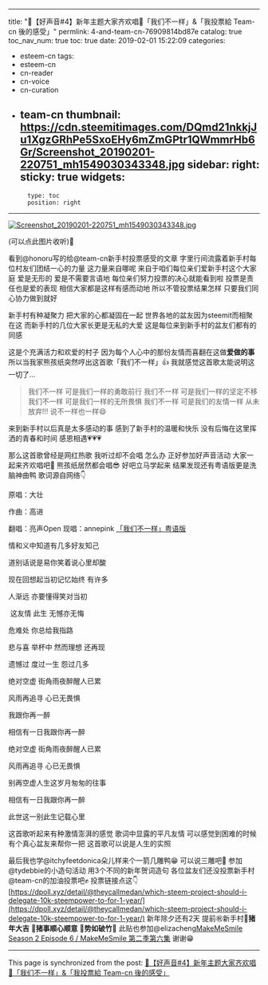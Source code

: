 
---
title: "🎉【好声音#4】新年主题大家齐欢唱🎤「我们不一样」&「我投票給 Team-cn 後的感受」"
permlink: 4-and-team-cn-76909814bd87e
catalog: true
toc_nav_num: true
toc: true
date: 2019-02-01 15:22:09
categories:
- esteem-cn
tags:
- esteem-cn
- cn-reader
- cn-voice
- cn-curation
- team-cn
thumbnail: https://cdn.steemitimages.com/DQmd21nkkjJu1XgzGRhPe5SxoEHy6mZmGPtr1QWmmrHb6Gr/Screenshot_20190201-220751_mh1549030343348.jpg
sidebar:
    right:
        sticky: true
widgets:
    -
        type: toc
        position: right
---


[![Screenshot_20190201-220751_mh1549030343348.jpg](https://cdn.steemitimages.com/DQmd21nkkjJu1XgzGRhPe5SxoEHy6mZmGPtr1QWmmrHb6Gr/Screenshot_20190201-220751_mh1549030343348.jpg)](https://node.kg.qq.com/play?s=6rRN4L6JfCeS56D0&shareuid=6399948027243e833c&topsource=a0_pn201001006_z11_u149529988_l1_t1549022510__)

(可以点此图片收听)🤗

看到@honoru写的给@team-cn新手村投票感受的文章
字里行间流露着新手村每位村友们团结一心的力量
这力量来自哪呢
来自于咱们每位亲们爱新手村这个大家庭
爱是无形的
爱是不需要言语地
每位亲们努力投票的决心就能看到啦
投票是责任也是爱的表现
相信大家都是这样有感而动地
所以不管投票结果怎样
只要我们同心协力做到就好

新手村有种凝聚力
把大家的心都凝固在一起
世界各地的盆友因为steemit而相聚在这
而新手村的几位大家长更是无私的大爱
这是每位来到新手村的盆友们都有的同感

这是个充满活力和欢爱的村子
因为每个人心中的那份友情而喜翻在这做**爱做的事**
所以当我家熊孩纸突然哼出这首歌「我们不一样」👍
我就感觉这首歌太能说明这一切了...

> 我们不一样
> 可是我们一样的勇敢前行
> 我们不一样
> 可是我们一样的坚定不移
> 我们不一样
> 可是我们一样的无所畏惧
> 我们不一样
> 可是我们的友情一样
   从未放弃!!!
说不一样也一样😄

来到新手村以后真是太多感动的事 
感到了新手村的温暖和快乐
没有后悔在这里挥洒的青春和时间 
感恩相遇💗💗💗

那么这首歌曾经是网红热歌
我听过却不会唱
怎么办
正好参加好声音活动
大家一起来齐欢唱吧👏
熊孩纸居然都会唱😎
好吧立马学起来
结果发现还有粤语版更是洗脑神曲鸭
歌词源自网络👇

原唱：大壮

作曲：高进

翻唱：亮声Open
现唱：annepink
[「我们不一样」粤语版](https://node.kg.qq.com/play?s=6rRN4L6JfCeS56D0&shareuid=6399948027243e833c&topsource=a0_pn201001006_z11_u149529988_l1_t1549022510__)

情和义中知道有几多好友知己

道别话说是易你笑着说心里却酸

现在回想起当初记忆始终 有许多

人渐远 亦要懂得笑对当初

 这友情 此生 无憾亦无悔

危难处 你总给我指路

悲与喜 举杯中 然而理想 还再现

遗憾过 度过一生 怨过几多

绝对空虚 街角雨夜醉醒人已累

风雨再追寻 心已无畏惧

我跟你再一醉

相信有一日我跟你再一醉

绝对空虚 街角雨夜醉醒人已累

风雨再追寻 心已无畏惧

别再空虚人生这岁月匆匆的往事

相信有一日我跟你再一醉

此世这一别此生记载心里

这首歌听起来有种激情澎湃的感觉
歌词中显露的平凡友情
可以感觉到困难的时候有个真心盆友来帮你一把
这首歌可以说是人生的实照

最后我也学@itchyfeetdonica朵儿样来个一箭几雕鸭😁
可以说三雕吧🙊
参加@tydebbie的小造句活动
用3个不同的新年贺词造句
各位盆友们还没投票新手村@team-cn的加油投票吧✊
投票链接点这👇[https://dpoll.xyz/detail/@theycallmedan/which-steem-project-should-i-delegate-10k-steempower-to-for-1-year/](https://dpoll.xyz/detail/@theycallmedan/which-steem-project-should-i-delegate-10k-steempower-to-for-1-year/)
新年除夕还有2天
提前㊗️新手村🐷**猪年大吉**
            🐷**猪事顺心顺意**
            🐷**势如破竹🐷**
此贴也参加@elizacheng[MakeMeSmile Season 2 Episode 6 / MakeMeSmile 第二季第六集](https://steemit.com/makemesmile/@elizacheng/makemesmile-season-2-episode-6-makemesmile-ja16rmba)
谢谢😁

- - -

This page is synchronized from the post: [🎉【好声音#4】新年主题大家齐欢唱🎤「我们不一样」&「我投票給 Team-cn 後的感受」](https://steemit.com/@annepink/4-and-team-cn-76909814bd87e)
